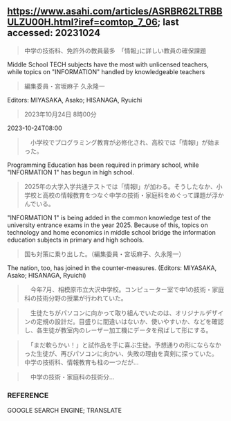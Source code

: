 ## https://www.asahi.com/articles/ASRBR62LTRBBULZU00H.html?iref=comtop_7_06; last accessed: 20231024

> 中学の技術科、免許外の教員最多　｢情報｣に詳しい教員の確保課題

Middle School TECH subjects have the most with unlicensed teachers, while topics on "INFORMATION" handled by knowledgeable teachers

> 編集委員・宮坂麻子 久永隆一

Editors: MIYASAKA, Asako; HISANAGA, Ryuichi

> 2023年10月24日 8時00分

2023-10-24T08:00

>　小学校でプログラミング教育が必修化され、高校では「情報Ⅰ」が始まった。

Programming Education has been required in primary school, while "INFORMATION 1" has begun in high school. 

> 2025年の大学入学共通テストでは「情報Ⅰ」が加わる。そうしたなか、小学校と高校の情報教育をつなぐ中学の技術・家庭科をめぐって課題が浮かんでいる。

"INFORMATION 1" is being added in the common knowledge test of the university entrance exams in the year 2025. Because of this, topics on technology and home economics in middle school bridge the information education subjects in primary and high schools.

> 国も対策に乗り出した。（編集委員・宮坂麻子、久永隆一）

The nation, too, has joined in the counter-measures. (Editors: MIYASAKA, Asako; HISANAGA, Ryuichi)

>　今年7月、相模原市立大沢中学校。コンピューター室で中1の技術・家庭科の技術分野の授業が行われていた。

>　生徒たちがパソコンに向かって取り組んでいたのは、オリジナルデザインの定規の設計だ。目盛りに間違いはないか、使いやすいか、などを確認し、各生徒が教室内のレーザー加工機にデータを飛ばして形にする。

>　「まだ軟らかい！」と試作品を手に喜ぶ生徒。予想通りの形にならなかった生徒が、再びパソコンに向かい、失敗の理由を真剣に探っていた。
中学の技術科、情報教育も柱の一つだが…

>　中学の技術・家庭科の技術分…

### REFERENCE

GOOGLE SEARCH ENGINE; TRANSLATE
